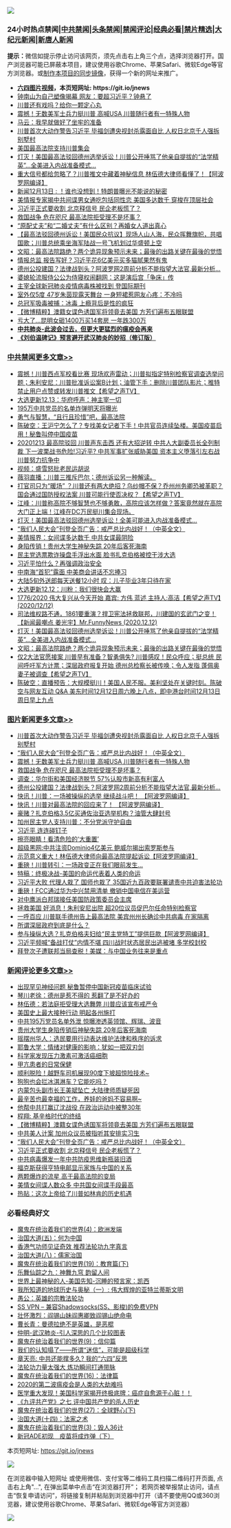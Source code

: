 ![](https://raw.githubusercontent.com/fqnews/bnews/master/64photo/fqnews-qr.jpg)

<div id="tt">
<h3>24小时热点禁闻|<a href="#%E4%B8%AD%E5%85%B1%E7%A6%81%E9%97%BB%E6%9B%B4%E5%A4%9A%E6%96%87%E7%AB%A0">中共禁闻</a>|<a href="#%E5%9B%BE%E7%89%87%E6%96%B0%E9%97%BB%E6%9B%B4%E5%A4%9A%E6%96%87%E7%AB%A0">头条禁闻</a>|<a href="#%E6%96%B0%E9%97%BB%E8%AF%84%E8%AE%BA%E6%9B%B4%E5%A4%9A%E6%96%87%E7%AB%A0">禁闻评论|<a href="#%E5%BF%85%E7%9C%8B%E7%BB%8F%E5%85%B8%E5%A5%BD%E6%96%87">经典必看|<a href="/video.md#%E7%A6%81%E7%89%87%E7%B2%BE%E9%80%89">禁片精选</a>|<a href="https://github.com/fqnews/djy/blob/master/gb/nf1351518.md#1">大纪元新闻</a>|<a href="https://github.com/fqnews/ntdtv/blob/master/gb/prog204.md#1">新唐人新闻</a></h3>
<div><b>提示：</b>微信如提示停止访问该网页，须先点击右上角三个点，选择浏览器打开。国产浏览器可能已屏蔽本项目，建议使用谷歌Chrome、苹果Safari、微软Edge等官方浏览器。或<a href="https://github.com/fqnews/bnews/blob/master/%E5%88%B6%E4%BD%9Cgit%E7%A6%81%E9%97%BB%E9%95%9C%E5%83%8F.md">制作本项目的同步镜像</a>，获得一个新的网址来推广。</div>
<ul>
<li><b><a href="http://d1.bdrive.tk/64.mp4" target="_blank">六四图片视频</a>，本页短网址: https://git.io/jnews</b></li>
<li><a href="/cbnews/20201213/1446692.md">钟南山为自己塑像揭幕 网友：要超习近平？钟悬了</a></li>
<li><a href="/comments/20201213/1446770.md">川普还有戏吗？给你一颗定心丸</a></li>
<li><a href="/topimagenews/20201213/1446790.md">震撼！无数美军士兵力挺川普 高喊USA 川普随行者有一特殊人物</a></li>
<li><a href="/comments/20201213/1446803.md">马云：我早就做好了坐牢的准备</a></li>
<li><a href="/topimagenews/20201213/1446977.md">川普首次大动作警告习近平 毕福剑遭央视封杀露面自比 人权日北京千人强拆别墅村</a></li>
<li><a href="/bannedvideo/20201213/1446683.md">美国最高法院支持川普集会</a></li>
<li><a href="/comments/20201213/1446611.md">灯灭！美国最高法驳回德州选举诉讼！川普公开唾骂了他亲自提拔的“法学精英”…全美进入内战准备模式…</a></li>
<li><a href="/cnnews/20201213/1447017.md">重大信号都给忽略了？川普推文中藏着神秘信息 林伍德大律师看懂了！【阿波罗网编译】</a></li>
<li><a href="/taiwannews/20201213/1447067.md">新闻12月13日 : ！谁也没想到！特朗普曝光不能说的秘密</a></li>
<li><a href="/cbnews/20201213/1446693.md">美情报专家揭中共间谍男女通吃包括同性恋 美国多达数千 穿梭在顶层社会</a></li>
<li><a href="/comments/20201213/1446933.md">习近平正式要收割 北京释信号 民企老板慌了？</a></li>
<li><a href="/topimagenews/20201213/1446728.md">救国战争 危在咫尺 最高法院拒受理不是坏事？</a></li>
<li><a href="/cnnews/20201213/1446973.md">“原配丈夫”和“二婚丈夫”有什么区别？再婚女人道出真心</a></li>
<li><a href="/bannedvideo/20201213/1446620.md">【最高法驳回德州诉讼！美国民众抗议】现场人山人海，民众挥舞旗帜，共唱国歌；川普总统乘坐海军陆战一号飞机划过华盛顿上空</a></li>
<li><a href="/cbnews/20201213/1446715.md">文昭：最高法院路绝？两个诡异现象预示未来；最後的出路关键在最後的觉悟</a></li>
<li><a href="/cnnews/20201213/1446694.md">情报总监 报告写好？习近平花6亿美元买多猫腻果然有鬼</a></li>
<li><a href="/topimagenews/20201213/1446563.md">德州公投建国？法律战到头？阿波罗网2周前分析不能指望大法官,最新分析…</a></li>
<li><a href="/baitai/20201213/1447128.md">婆媳轮流服侍公公为侍寝权闹翻网：这是演后宫「争床」传</a></li>
<li><a href="/baitai/20201213/1447010.md">主宰全球新冠肺炎疫情病毒株被找到 登国际期刊</a></li>
<li><a href="/yule/20201213/1446704.md">室外仅5度 47岁朱茵现露天舞台 一身短裙惹网友心疼：不冷吗</a></li>
<li><a href="/comments/20201213/1446853.md">总冠军吸毒被捕：冰毒 上瘾背后是性的疯狂</a></li>
<li><a href="/comments/20201213/1446964.md">【微博精粹】澳籍女谍色诱国军将领竟去美国 方芳们遍布五眼联盟</a></li>
<li><a href="/cbnews/20201213/1446600.md">亏大了…昆明女砸1400万买14套房 一年跌300万</a></li>
<li><b><a href="/comments/20200211/1275071.md" target="_blank">中共肺炎-此波会过去，但更大更猛烈的瘟疫会再来</a></b></li>
<li><b><a href="/comments/20200207/1272816.md" target="_blank">《刘伯温碑记》预言避开武汉肺炎的妙招（修订版）</a></b></li>
</ul>
</div>

<div class="catlist">
<h3><a href="/cbnews/" target="_blank">中共禁闻</a><span><a href="/cbnews/" target="_blank" rel="nofollow">更多文章>></a></span></h3>
<ul>
<li><a href="/cbnews/20201213/1447175.md" target="_blank">震撼！川普西点军校看比赛 现场欢声雷动；川普拟指定特别检察官调查选举问题；朱利安尼：川普批准诉讼案B计划；油管下手：删除川普团队影片；推特禁止用户点赞或转发川普推文【希望之声TV】</a></li>
<li><a href="/cbnews/20201213/1447150.md" target="_blank">大选更新12.13：华府呼声：神主宰一切</a></li>
<li><a href="/cbnews/20201213/1447148.md" target="_blank">195万中共党员的名单炸弹明天将曝光</a></li>
<li><a href="/cbnews/20201213/1447117.md" target="_blank">勇气与智慧，“且行且珍惜”吧，最高法院</a></li>
<li><a href="/cbnews/20201213/1447141.md" target="_blank">陈破空：王沪宁怎么了？专找美女记者下手！中共官员连续坠楼。美国疫苗启用！秘鲁叫停中国疫苗</a></li>
<li><a href="/cbnews/20201213/1447097.md" target="_blank">20201213 最高院驳回 川普声东击西 还有大招逆转  中共人大副委员长全列制裁 下一波栗战书危险!习近平? 中共军事扩张威胁美国 资本主义堕落引左右战 川普努力抗争中</a></li>
<li><a href="/cbnews/20201213/1447024.md" target="_blank">视频：盛雪怒批老民运胡说</a></li>
<li><a href="/cbnews/20201213/1446982.md" target="_blank">薇羽直播：川普三推斥巴尔；德州诉讼另一种解读。</a></li>
<li><a href="/cbnews/20201213/1446980.md" target="_blank">打官司只为“暖场” ？川普还有两大绝招？乌纱帽不保？乔州州务卿恐被革职？国会通过国防授权法案 川普可能行使否决权？【希望之声TV】</a></li>
<li><a href="/cbnews/20201213/1446976.md" target="_blank">江峰：川普称高院不够智慧也不够勇敢，高院应该怎样做？答案竟然就在高院大门正上端！江峰在DC万民挺川集会现场。</a></li>
<li><a href="/cbnews/20201213/1446961.md" target="_blank">灯灭！美国最高法驳回德州选举诉讼！全美可能进入内战准备模式…</a></li>
<li><a href="/comments/20201213/1446945.md" target="_blank">&#8220;我们人民大会&#8221;刊登全页广告：戒严总比内战好！（中英全文）</a></li>
<li><a href="/cbnews/20201213/1446896.md" target="_blank">美情报界：女间谍多达数千 中共女谍最阴险</a></li>
<li><a href="/cbnews/20201213/1446894.md" target="_blank">身陷传销！贵州大学生神秘失踪 20年后客死海南</a></li>
<li><a href="/cbnews/20201213/1446794.md" target="_blank">民主党选票欺诈操盘手浮出水面 脸书扎克伯格被控干涉大选</a></li>
<li><a href="/cbnews/20201213/1446793.md" target="_blank">习近平怕什么？再强调政治安全</a></li>
<li><a href="/cbnews/20201213/1446760.md" target="_blank">中南海“首犯”露面 中美商会讲话不忘捧习</a></li>
<li><a href="/cbnews/20201213/1446759.md" target="_blank">大陆5旬外送郎每天送餐12小时 叹：儿子毕业3年只待在家</a></li>
<li><a href="/cbnews/20201213/1446748.md" target="_blank">大选更新12.12：川粉：我们很快会大赢</a></li>
<li><a href="/cbnews/20201213/1446747.md" target="_blank">1776/2020 伟大复兴从今天开始   嘉宾: 方伟 蓝述 主持人:高洁【希望之声TV】(2020/12/12)</a></li>
<li><a href="/cbnews/20201213/1446725.md" target="_blank">司法维权路不通，1861要重演？捍卫宪法拯救联邦，川建国的玄武门之变！【新闻最嘲点 姜光宇】Mr.FunnyNews (2020.12.12)‬</a></li>
<li><a href="/comments/20201213/1446611.md" target="_blank">灯灭！美国最高法驳回德州选举诉讼！川普公开唾骂了他亲自提拔的“法学精英”…全美进入内战准备模式…</a></li>
<li><a href="/cbnews/20201213/1446715.md" target="_blank">文昭：最高法院路绝？两个诡异现象预示未来；最後的出路关键在最後的觉悟</a></li>
<li><a href="/cbnews/20201213/1446711.md" target="_blank">仅2大法官愿接案 川普早有准备？智勇俱失? 川普感叹！民众呼应；挺总统  民间呼吁军方计票；深层政府报复开始  德州总检察长被传唤；令人发指  蓬佩奥妻子被调查【希望之声TV】</a></li>
<li><a href="/cbnews/20201213/1446708.md" target="_blank">陈破空：直播预告：大规模挺川！美国人民不服。美利坚处在关键时刻。陈破空与网友互动 Q&amp;A 美东时间12月12日周六晚上八点，即中港台时间12月13日周日早上九点</a></li>

</ul>
</div>
<div class="catlist">
<h3><a href="/topimagenews/" target="_blank">图片新闻</a><span><a href="/topimagenews/" target="_blank" rel="nofollow">更多文章>></a></span></h3>
<ul>
<li><a href="/topimagenews/20201213/1446977.md" target="_blank">川普首次大动作警告习近平 毕福剑遭央视封杀露面自比 人权日北京千人强拆别墅村</a></li>
<li><a href="/comments/20201213/1446945.md" target="_blank">&#8220;我们人民大会&#8221;刊登全页广告：戒严总比内战好！（中英全文）</a></li>
<li><a href="/topimagenews/20201213/1446790.md" target="_blank">震撼！无数美军士兵力挺川普 高喊USA 川普随行者有一特殊人物</a></li>
<li><a href="/topimagenews/20201213/1446728.md" target="_blank">救国战争 危在咫尺 最高法院拒受理不是坏事？</a></li>
<li><a href="/topimagenews/20201213/1446626.md" target="_blank">调查：华尔街和美国经济脱节 57%认股市新高有利富人</a></li>
<li><a href="/topimagenews/20201213/1446563.md" target="_blank">德州公投建国？法律战到头？阿波罗网2周前分析不能指望大法官,最新分析…</a></li>
<li><a href="/topimagenews/20201212/1446361.md" target="_blank">快讯！川普：一场被操纵的选举 继续战斗吧！ 【阿波罗网编译】</a></li>
<li><a href="/topimagenews/20201212/1446341.md" target="_blank">快讯！川普对最高法院的回应来了！ 【阿波罗网编译】</a></li>
<li><a href="/topimagenews/20201212/1446304.md" target="_blank">豪赌？扎克伯格3.5亿买通佐治亚选举机构？油管大肆封号</a></li>
<li><a href="/topimagenews/20201212/1446247.md" target="_blank">加州民主党人支持川普：不分党派守护自由</a></li>
<li><a href="/topimagenews/20201212/1446093.md" target="_blank">习近平 连连碰钉子</a></li>
<li><a href="/topimagenews/20201212/1446067.md" target="_blank">擦亮眼睛！看清危险的‘大重置’</a></li>
<li><a href="/topimagenews/20201212/1446060.md" target="_blank">超级黑网:中共注资Dominio4亿美元 鲍威尔揭出索罗斯参与</a></li>
<li><a href="/topimagenews/20201211/1445830.md" target="_blank">示范意义重大！林伍德大律师向最高法院提起诉讼【阿波罗网编译】</a></li>
<li><a href="/topimagenews/20201211/1445730.md" target="_blank">重磅！川普转引：一场政变正在我们眼前发生&#8230;</a></li>
<li><a href="/comments/20201211/1445650.md" target="_blank">特稿：终极决战-美国的命运代表着人类的命运</a></li>
<li><a href="/topimagenews/20201211/1445632.md" target="_blank">习近平大败 代理人栽了 国师也栽了 35国近九百政要联署谴责中共迫害法轮功</a></li>
<li><a href="/topimagenews/20201211/1445607.md" target="_blank">重磅！FCC通过华为中兴禁用清单 撤销中国电信在美运营</a></li>
<li><a href="/topimagenews/20201211/1445525.md" target="_blank">对中鹰派白邦瑞接任美国防政策委员会主席</a></li>
<li><a href="/topimagenews/20201210/1445461.md" target="_blank">拯救美国 好消息！朱利安尼出院 超20位议员促巴尔任命特别检察官</a></li>
<li><a href="/topimagenews/20201210/1445358.md" target="_blank">一呼百应 川普联手德州告上最高法院 美宾州州长确诊中共病毒 在家隔离</a></li>
<li><a href="/topimagenews/20201210/1445210.md" target="_blank">所谓深层政府到底是什么？</a></li>
<li><a href="/topimagenews/20201210/1445168.md" target="_blank">参与操纵大选？扎克伯格夫妇给“民主党特工”提供巨款【阿波罗网编译】</a></li>
<li><a href="/topimagenews/20201210/1445098.md" target="_blank">习近平频喊“备战打仗”内情不堪 四川战时状态居民出逃被堵 多学校封校</a></li>
<li><a href="/topimagenews/20201210/1445083.md" target="_blank">拜登次子遭联邦当局查税！美媒：与中国业务往来是重点</a></li>

</ul>
</div>
<div class="catlist">
<h3><a href="/comments/" target="_blank">新闻评论</a><span><a href="/comments/" target="_blank" rel="nofollow">更多文章>></a></span></h3>
<ul>
<li><a href="/comments/20201213/1447180.md" target="_blank">出现罕见神经问题 秘鲁暂停中国新冠疫苗临床试验</a></li>
<li><a href="/comments/20201213/1447179.md" target="_blank">琴川老徐：德州是惹不得的 惹翻了是不好办的</a></li>
<li><a href="/comments/20201213/1447171.md" target="_blank">林伍德：若法庭拒受理大选舞弊 川普应该宣布戒严令</a></li>
<li><a href="/comments/20201213/1447170.md" target="_blank">美国史上最大接种行动 明起各州施打</a></li>
<li><a href="/comments/20201213/1447096.md" target="_blank">中共195万党员名单外泄 惊曝渗透英领馆、辉瑞、波音</a></li>
<li><a href="/comments/20201213/1447077.md" target="_blank">贵州大学生身陷传销后神秘失踪 20年后客死海南</a></li>
<li><a href="/comments/20201213/1447062.md" target="_blank">摇摆州华人：选民要用行动表达维护法律和秩序的诉求</a></li>
<li><a href="/comments/20201213/1447046.md" target="_blank">耶鲁大学：情绪对健康的影响：犹如一把双刃剑</a></li>
<li><a href="/comments/20201213/1447045.md" target="_blank">科学家发现压力激素可激活癌细胞</a></li>
<li><a href="/comments/20201213/1447044.md" target="_blank">甲亢患者的日常保健</a></li>
<li><a href="/comments/20201213/1447027.md" target="_blank">顺利脱险！越野车司机展现90度下坡超惊险技术~</a></li>
<li><a href="/comments/20201213/1447026.md" target="_blank">狗狗也会拦冰淇淋车？它能吃吗？</a></li>
<li><a href="/comments/20201213/1447019.md" target="_blank">内蒙包头副市长王美斌坠亡 大陆律师质疑死因</a></li>
<li><a href="/comments/20201213/1447018.md" target="_blank">最辛苦也最幸福的工作，养娃的爸妈不容易啊~</a></li>
<li><a href="/comments/20201213/1446989.md" target="_blank">他帮中共打赢辽沈战役 在政治运动中被整30年</a></li>
<li><a href="/comments/20201213/1446965.md" target="_blank">程翔: 基辛格时代的终结</a></li>
<li><a href="/comments/20201213/1446964.md" target="_blank">【微博精粹】澳籍女谍色诱国军将领竟去美国 方芳们遍布五眼联盟</a></li>
<li><a href="/comments/20201213/1446963.md" target="_blank">中共美人计案 加州众议员被指听其安排实习生</a></li>
<li><a href="/comments/20201213/1446945.md" target="_blank">&#8220;我们人民大会&#8221;刊登全页广告：戒严总比内战好！（中英全文）</a></li>
<li><a href="/comments/20201213/1446933.md" target="_blank">习近平正式要收割 北京释信号 民企老板慌了？</a></li>
<li><a href="/comments/20201213/1446926.md" target="_blank">中共病毒爆发一年中共防疫思维新瓶装旧酒</a></li>
<li><a href="/comments/20201213/1446925.md" target="_blank">福克斯获得亨特电邮显示家族与中国的关系</a></li>
<li><a href="/comments/20201213/1446924.md" target="_blank">两颗爆炸的流星 高于最高法院的变局</a></li>
<li><a href="/comments/20201213/1446922.md" target="_blank">美情女间谍人数众多 中共国女间谍手段最高</a></li>
<li><a href="/comments/20201213/1446854.md" target="_blank">热贴：这次上帝给了川普如林肯的历史机遇</a></li>

</ul>
</div>

<div class="catlist">
<h3>必看经典好文</h3>
<ul>
<li><a href="/topimagenews/20180522/946266.md" target="_blank">魔鬼在统治着我们的世界(4)：欧洲发端</a></li>
<li><a href="/cbnews/20180311/913065.md" target="_blank">治国大道(五)：何为中国</a></li>
<li><a href="/comments/20200517/1330064.md" target="_blank">香港气功师见证奇效 推荐法轮功九字真言</a></li>
<li><a href="/cbnews/20190424/914482.md" target="_blank">治国大道(八)：儒家治国</a></li>
<li><a href="/comments/20180716/972458.md" target="_blank">魔鬼在统治着我们的世界(19)：教育篇(下)</a></li>
<li><a href="/tculture/20170718/793528.md" target="_blank">乐舞仙踪之九：神舞九穹 韵留人间</a></li>
<li><a href="/comments/20200605/783244.md" target="_blank">世界上最神秘的人-美国先知-沉睡的预言家：凯西</a></li>
<li><a href="/tculture/xiulian/20170611/772817.md" target="_blank">我所知道的地球历史与奥秘（一）: 伟大辉煌的亚特兰蒂斯文明</a></li>
<li><a href="/comments/20200313/1292991.md" target="_blank">愚公：英雄的宗教法轮功</a></li>
<li><a href="/comments/20191231/1250654.md" target="_blank">SS VPN &#8211; 兼容Shadowsocks(SS、影梭)的免费VPN</a></li>
<li><a href="/cbnews/20200727/1366904.md" target="_blank">壮怀激烈：阎锡山妹阎惠卿致阎锡山绝命电</a></li>
<li><a href="/comments/20180726/727420.md" target="_blank">曹长青：曼德拉绝不是英雄，是恶棍</a></li>
<li><a href="/comments/20200620/1347687.md" target="_blank">仲明-武汉肺炎-引人深思的几个比较图表</a></li>
<li><a href="/topimagenews/20180529/949649.md" target="_blank">魔鬼在统治着我们的世界(9)：信仰篇</a></li>
<li><a href="/sohnews/20161029/607205.md" target="_blank">我们的认知塌了——所谓“迷信”，可能是超级科学</a></li>
<li><a href="/comments/20200607/1341003.md" target="_blank">章天亮: 中共还能撑多久? 我的“六四”反思</a></li>
<li><a href="/cbnews/20200816/1381005.md" target="_blank">法轮功力量太强大 炼功瞬间打通带脉</a></li>
<li><a href="/topimagenews/20180615/958090.md" target="_blank">魔鬼在统治着我们的世界(16)：法律篇</a></li>
<li><a href="/comments/20200712/1359432.md" target="_blank">2020的第二波瘟疫会是人类的大劫难吗</a></li>
<li><a href="/comments/20201115/1431139.md" target="_blank">医学重大发现！美国科学家揭开终极底牌：癌症自愈源于心脏！！</a></li>
<li><a href="/bookonline/20131116/201048.md" target="_blank">《九评共产党》之七 评中国共产党的杀人历史</a></li>
<li><a href="/comments/20181224/1052333.md" target="_blank">魔鬼在统治着我们的世界(27)：全球野心(下)</a></li>
<li><a href="/cbnews/20180320/916962.md" target="_blank">治国大道(十四)：法家之术</a></li>
<li><a href="/topimagenews/20180521/945342.md" target="_blank">魔鬼在统治着我们的世界(3)：毁人36计</a></li>
<li><a href="/headline/20200908/1392940.md" target="_blank">新冠ADE初现　疫苗将成炸弹（下）</a></li>

</ul>
</div>

本页短网址: https://git.io/jnews

![](https://raw.githubusercontent.com/fqnews/bnews/master/64photo/fqnews-qr.jpg)

在浏览器中输入短网址 或使用微信、支付宝等二维码工具扫描二维码打开页面, 点击右上角"...", 在弹出菜单中点击“在浏览器打开”； 若网页被举报禁止访问，请点击“恢复申请访问”，将链接复制并粘贴到浏览器中打开（请不要使用QQ或360浏览器，建议使用谷歌Chrome、苹果Safari、微软Edge等官方浏览器）

![](https://raw.githubusercontent.com/fqnews/bnews/master/64photo/wx.jpg)